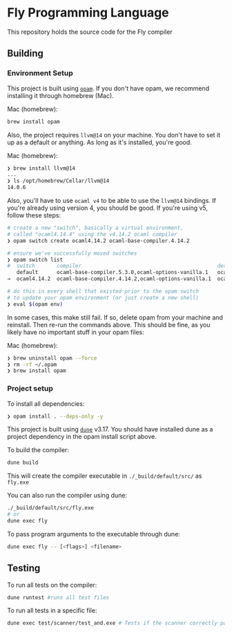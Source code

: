 # Fly Programming Language

This repository holds the source code for the Fly compiler

## Building

### Environment Setup

This project is built using [`opam`](https://opam.ocaml.org/).
If you don't have opam, we recommend installing it through homebrew (Mac).

Mac (homebrew):

```bash
brew install opam
```

Also, the project requires `llvm@14` on your machine.
You don't have to set it up as a default or anything.
As long as it's installed, you're good.

Mac (homebrew):

```bash
❯ brew install llvm@14
...
❯ ls /opt/homebrew/Cellar/llvm@14
14.0.6
```

Also, you'll have to use `ocaml v4` to be able to use the `llvm@14` bindings.
If you're already using version 4, you should be good. If you're using v5, follow these steps:

```bash
# create a new "switch", basically a virtual environment,
# called "ocaml4.14.4" using the v4.14.2 ocaml compiler
❯ opam switch create ocaml4.14.2 ocaml-base-compiler.4.14.2

# ensure we've successfully moved switches
❯ opam switch list
#  switch       compiler                                            description
   default      ocaml-base-compiler.5.3.0,ocaml-options-vanilla.1   ocaml >= 4.05.0
→  ocaml4.14.2  ocaml-base-compiler.4.14.2,ocaml-options-vanilla.1  ocaml-base-compiler = 4.14.2

# do this in every shell that existed prior to the opam switch
# to update your opam environment (or just create a new shell)
❯ eval $(opam env)
```

In some cases, this make still fail.
If so, delete opam from your machine and reinstall. Then re-run the commands above.
This should be fine, as you likely have no important stuff in your opam files:

Mac (homebrew):

```bash
❯ brew uninstall opam --force
❯ rm -rf ~/.opam
❯ brew install opam
```

### Project setup

To install all dependencies:

```bash
❯ opam install . --deps-only -y
```

This project is built using [`dune`](https://dune.readthedocs.io/en/stable/index.html) v3.17.
You should have installed dune as a project dependency in the opam install script above.

To build the compiler:

```bash
dune build
```

This will create the compiler executable in `./_build/default/src/` as `fly.exe`

You can also run the compiler using dune:

```bash
./_build/default/src/fly.exe
# or
dune exec fly
```

To pass program arguments to the executable through dune:

```bash
dune exec fly -- [<flags>] <filename>
```

## Testing

To run all tests on the compiler:

```bash
dune runtest #runs all test files
```

To run all tests in a specific file:

```bash
dune exec test/scanner/test_and.exe # Tests if the scanner correctly parses the AND operator
```
